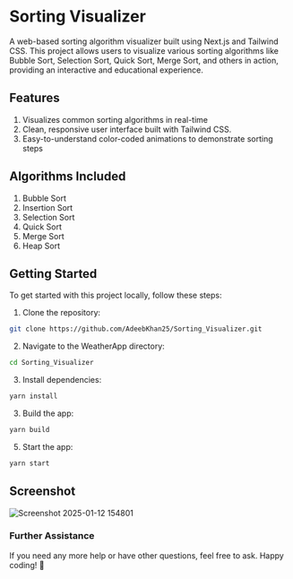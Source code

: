 # Sorting Visualizer

A web-based sorting algorithm visualizer built using Next.js and Tailwind CSS. This project allows users to visualize various sorting algorithms like Bubble Sort, Selection Sort, Quick Sort, Merge Sort, and others in action, providing an interactive and educational experience.

## Features

1. Visualizes common sorting algorithms in real-time
2. Clean, responsive user interface built with Tailwind CSS.
3. Easy-to-understand color-coded animations to demonstrate sorting steps

## Algorithms Included

1. Bubble Sort
2. Insertion Sort
3. Selection Sort
4. Quick Sort
5. Merge Sort
6. Heap Sort

## Getting Started

To get started with this project locally, follow these steps:

1. Clone the repository:
```bash
git clone https://github.com/AdeebKhan25/Sorting_Visualizer.git
```
2. Navigate to the WeatherApp directory:
```bash
cd Sorting_Visualizer
```
3. Install dependencies:
```bash
yarn install
```
3. Build the app:
```bash
yarn build
```
5. Start the app:
```bash
yarn start
```
## Screenshot

![Screenshot 2025-01-12 154801](https://github.com/user-attachments/assets/08a2e88f-1cda-491d-93ab-c2a24d352a00)

### Further Assistance
If you need any more help or have other questions, feel free to ask. Happy coding! 🚀
